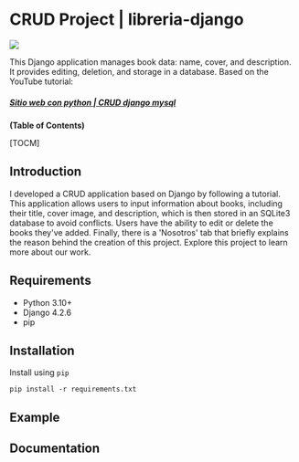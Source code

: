 # CRUD Project | libreria-django
![](https://external-content.duckduckgo.com/iu/?u=https%3A%2F%2Flh6.googleusercontent.com%2FrU8dZ0x67y63AeujFhM79UG_I3ZagEqTmDffagrUVuBI5eXPHtW2Z7zP1KU1MLKtl0wU5eNS_QHU-9v3GUJgxlKYeAR1yKADY8xCj7xMrpL8z9Rr2Zde9_OGsmXTigvBr7DEWggV&f=1&nofb=1&ipt=41d6511b408e152125a5e68a606e2dfe7392ddccfb51cfcfae620f97e4b4412f&ipo=images)

This Django application manages book data: name, cover, and description. It provides editing, deletion, and storage in a database.
Based on the YouTube tutorial: 
##### [Sitio web con python | CRUD django mysql](https://www.youtube.com/watch?v=ezIj71CX944&t=3089s "Sitio web con python | CRUD django mysql")



**(Table of Contents)**

[TOCM]

## Introduction
I developed a CRUD application based on Django by following a tutorial. This application allows users to input information about books, including their title, cover image, and description, which is then stored in an SQLite3 database to avoid conflicts. Users have the ability to edit or delete the books they've added. Finally, there is a 'Nosotros' tab that briefly explains the reason behind the creation of this project. Explore this project to learn more about our work.

## Requirements
- Python 3.10+
- Django 4.2.6
- pip 

## Installation
Install using `pip`
```
pip install -r requirements.txt
```
## Example

## Documentation
